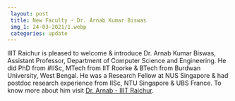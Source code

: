 ```yaml
---
 layout: post	
 title: New Faculty - Dr. Arnab Kumar Biswas
 img_1: 24-03-2021/1.webp
 categories: update
---
```


IIIT Raichur is pleased to welcome & introduce Dr. Arnab Kumar Biswas, Assistant Professor, Department of Computer Science and Engineering. He did PhD from #IISc, MTech from IIT Roorke & BTech from Burdwan University, West Bengal. He was a Research Fellow at NUS Singapore & had postdoc research experience from IISc, NTU Singapore & UBS France. To know more about him visit <a href="https://lnkd.in/dgrtemb">Dr. Arnab - IIIT Raichur</a>.
